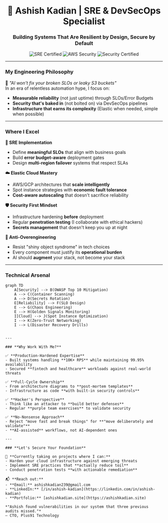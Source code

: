 <h1 align="center"> 🔐 Ashish Kadian | SRE & DevSecOps Specialist</h1>
<h3 align="center">Building Systems That Are Resilient by Design, Secure by Default</h3>

<p align="center">
  <img src="https://img.shields.io/badge/SRE-Certified-326CE5?logo=google-cloud" alt="SRE Certified">
  <img src="https://img.shields.io/badge/AWS-Security%20Specialty-FF9900?logo=amazon-aws" alt="AWS Security">
  <img src="https://img.shields.io/badge/OSCP-Prep-yellow?logo=linux" alt="Security Certified">
</p>

---

### **My Engineering Philosophy**  
🚨 *"AI won't fix your broken SLOs or leaky S3 buckets"*  
In an era of relentless automation hype, I focus on:  
- **Measurable reliability** (not just uptime) through SLOs/Error Budgets  
- **Security that's baked in** (not bolted on) via DevSecOps pipelines  
- **Infrastructure that earns its complexity** (Elastic when needed, simple when possible)  

---

### **Where I Excel**  

**🔧 SRE Implementation**  
- Define **meaningful SLOs** that align with business goals  
- Build **error budget-aware** deployment gates  
- Design **multi-region failover** systems that respect SLAs  

**☁️ Elastic Cloud Mastery**  
- AWS/GCP architectures that **scale intelligently**  
- Spot instance strategies with **economic fault tolerance**  
- **Cost-aware autoscaling** that doesn't sacrifice reliability  

**🛡️ Security First Mindset**  
- Infrastructure hardening **before** deployment  
- Regular **penetration testing** (I collaborate with ethical hackers)  
- **Secrets management** that doesn't keep you up at night  

**🚫 Anti-Overengineering**  
- Resist "shiny object syndrome" in tech choices  
- Every component must justify its **operational burden**  
- AI should **augment** your stack, not become your stack  

---

### **Technical Arsenal**  

```mermaid
graph TD
    A[Security] --> B(OWASP Top 10 Mitigation)
    A --> C(Container Scanning)
    A --> D(Secrets Rotation)
    E[Reliability] --> F(SLO Design)
    E --> G(Chaos Engineering)
    E --> H(Golden Signals Monitoring)
    I[Cloud] --> J(Spot Instance Optimization)
    I --> K(Zero-Trust Networking)
    I --> L(Disaster Recovery Drills)


---

### **Why Work With Me?**  

✅ **Production-Hardened Expertise**  
- Built systems handling **10K+ RPS** while maintaining 99.95% availability  
- Secured **fintech and healthcare** workloads against real-world threats  

✅ **Full-Cycle Ownership**  
- From architecture diagrams to **post-mortem templates**  
- Infrastructure as code **with built-in security controls**  

✅ **Hacker's Perspective**  
- Think like an attacker to **build better defenses**  
- Regular **purple team exercises** to validate security  

✅ **No-Nonsense Approach**  
- Reject "move fast and break things" for **"move deliberately and validate"**  
- **AI-assisted** workflows, not AI-dependent ones  

---

### **Let's Secure Your Foundation**  

📌 **Currently taking on projects where I can:**  
- Harden your cloud infrastructure against emerging threats  
- Implement SRE practices that **actually reduce toil**  
- Conduct penetration tests **with actionable remediation**  

📬 **Reach out:**  
- **Email:** ashishkadian239@gmail.com  
- **LinkedIn:** [/in/ashish-kadian](https://linkedin.com/in/ashish-kadian)  
- **Portfolio:** [ashishkadian.site](https://ashishkadian.site)  

*"Ashish found vulnerabilities in our system that three previous audits missed."*  
— CTO, Plus91 Technology
